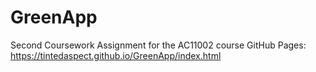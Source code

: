 # GreenApp
Second Coursework Assignment for the AC11002 course
GitHub Pages: https://tintedaspect.github.io/GreenApp/index.html
